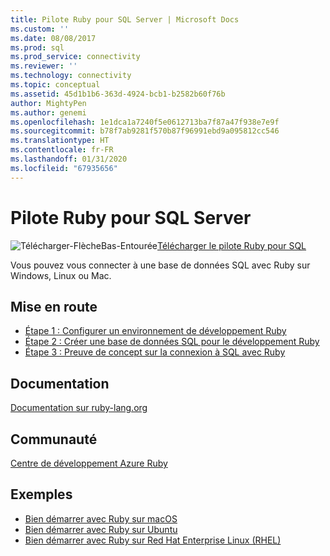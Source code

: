 ```yaml
---
title: Pilote Ruby pour SQL Server | Microsoft Docs
ms.custom: ''
ms.date: 08/08/2017
ms.prod: sql
ms.prod_service: connectivity
ms.reviewer: ''
ms.technology: connectivity
ms.topic: conceptual
ms.assetid: 45d1b1b6-363d-4924-bcb1-b2582b60f76b
author: MightyPen
ms.author: genemi
ms.openlocfilehash: 1e1dca1a7240f5e0612713ba7f87a47f938e7e9f
ms.sourcegitcommit: b78f7ab9281f570b87f96991ebd9a095812cc546
ms.translationtype: HT
ms.contentlocale: fr-FR
ms.lasthandoff: 01/31/2020
ms.locfileid: "67935656"
---
```

# <a name="ruby-driver-for-sql-server"></a>Pilote Ruby pour SQL Server

![Télécharger-FlècheBas-Entourée](../../ssdt/media/download.png)[Télécharger le pilote Ruby pour SQL](../sql-connection-libraries.md#anchor-20-drivers-relational-access)

Vous pouvez vous connecter à une base de données SQL avec Ruby sur Windows, Linux ou Mac.   
  
## <a name="getting-started"></a>Mise en route  
* [Étape 1 : Configurer un environnement de développement Ruby](step-1-configure-development-environment-for-ruby-development.md)  
* [Étape 2 : Créer une base de données SQL pour le développement Ruby](step-2-create-a-sql-database-for-ruby-development.md)  
* [Étape 3 : Preuve de concept sur la connexion à SQL avec Ruby](step-3-proof-of-concept-connecting-to-sql-using-ruby.md)  
  
## <a name="documentation"></a>Documentation  
[Documentation sur ruby-lang.org](https://www.ruby-lang.org/en/documentation/)  
  
## <a name="community"></a>Communauté  
[Centre de développement Azure Ruby](https://azure.microsoft.com/develop/ruby/)  
  
## <a name="samples"></a>Exemples
* [Bien démarrer avec Ruby sur macOS](https://www.microsoft.com/sql-server/developer-get-started/ruby/mac/)
* [Bien démarrer avec Ruby sur Ubuntu](https://www.microsoft.com/sql-server/developer-get-started/ruby/ubuntu/)
* [Bien démarrer avec Ruby sur Red Hat Enterprise Linux (RHEL)](https://www.microsoft.com/sql-server/developer-get-started/ruby/rhel/)
